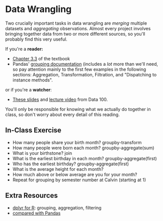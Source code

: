# Data Wrangling

Two crucially important tasks in data wrangling are *merging* multiple datasets and
*aggregating* observations. Almost every project involves bringing
together data from two or more different sources, so you\'ll probably
find this very useful.

If you\'re a **reader:**

- [Chapter
    3.3](https://www.textbook.ds100.org/ch/03/pandas_grouping_pivoting.html)
    of the textbook
- Pandas\' [grouping
    documentation](https://pandas.pydata.org/pandas-docs/stable/user_guide/groupby.html)
    (includes a *lot* more than we\'ll need, so pay attention mainly to
    the first few examples in the following sections: Aggregation,
    Transformation, Filtration, and \"Dispatching to instance methods\".

or if you\'re a **watcher**:

- [These
    slides](https://docs.google.com/presentation/d/1PuaVQkMaytd6fK-jb_FSnYn54EgWIhLThSsHFbNq6Rs/edit#slide=id.g4131093782_0_40)
    and [lecture video](https://youtu.be/RwsyYhSQSoU?t=902) from
    Data 100.

You\'ll only be responsible for knowing what we actually do together in
class, so don\'t worry about every detail of this reading.

## In-Class Exercise

* How many people share your birth month? groupby-transform
* How many people were born each month? groupby-aggregate(sum)
* What is your birthstone? join
* What is the earliest birthday in each month? groupby-aggregate(first)
* Who has the earliest birthday? groupby-aggregate(first)
* What is the average height for each month?
* How much above or below average are you for your month?
* Repeat for grouping by semester number at Calvin (starting at 1)

## Extra Resources

* [dplyr for R](https://dplyr.tidyverse.org/): grouping, aggregation, filtering
* [compared with Pandas](https://gist.github.com/TomAugspurger/6e052140eaa5fdb6e8c0/)